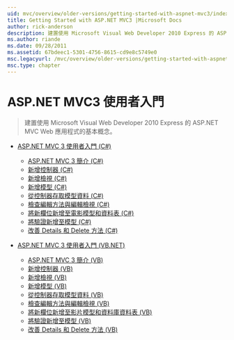 ```yaml
---
uid: mvc/overview/older-versions/getting-started-with-aspnet-mvc3/index
title: Getting Started with ASP.NET MVC3 |Microsoft Docs
author: rick-anderson
description: 建置使用 Microsoft Visual Web Developer 2010 Express 的 ASP.NET MVC Web 應用程式的基本概念。
ms.author: riande
ms.date: 09/28/2011
ms.assetid: 67bdeec1-5301-4756-8615-cd9e8c5749e0
msc.legacyurl: /mvc/overview/older-versions/getting-started-with-aspnet-mvc3
msc.type: chapter
---
```

<a name="getting-started-with-aspnet-mvc3"></a>ASP.NET MVC3 使用者入門
====================
> 建置使用 Microsoft Visual Web Developer 2010 Express 的 ASP.NET MVC Web 應用程式的基本概念。


- [ASP.NET MVC 3 使用者入門 (C#)](cs/index.md)

    - [ASP.NET MVC 3 簡介 (C#)](cs/intro-to-aspnet-mvc-3.md)
    - [新增控制器 (C#)](cs/adding-a-controller.md)
    - [新增檢視 (C#)](cs/adding-a-view.md)
    - [新增模型 (C#)](cs/adding-a-model.md)
    - [從控制器存取模型資料 (C#)](cs/accessing-your-models-data-from-a-controller.md)
    - [檢查編輯方法與編輯檢視 (C#)](cs/examining-the-edit-methods-and-edit-view.md)
    - [將新欄位新增至電影模型和資料表 (C#)](cs/adding-a-new-field.md)
    - [將驗證新增至模型 (C#)](cs/adding-validation-to-the-model.md)
    - [改善 Details 和 Delete 方法 (C#)](cs/improving-the-details-and-delete-methods.md)
- [ASP.NET MVC 3 使用者入門 (VB.NET)](vb/index.md)

    - [ASP.NET MVC 3 簡介 (VB)](vb/intro-to-aspnet-mvc-3.md)
    - [新增控制器 (VB)](vb/adding-a-controller.md)
    - [新增檢視 (VB)](vb/adding-a-view.md)
    - [新增模型 (VB)](vb/adding-a-model.md)
    - [從控制器存取模型資料 (VB)](vb/accessing-your-models-data-from-a-controller.md)
    - [檢查編輯方法與編輯檢視 (VB)](vb/examining-the-edit-methods-and-edit-view.md)
    - [將新欄位新增至影片模型和資料庫資料表 (VB)](vb/adding-a-new-field.md)
    - [將驗證新增至模型 (VB)](vb/adding-validation-to-the-model.md)
    - [改善 Details 和 Delete 方法 (VB)](vb/improving-the-details-and-delete-methods.md)
